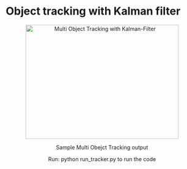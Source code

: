 # Object tracking with Kalman filter

<p align="center">
  <img src="Multi-Object-Tracking.gif" alt="Multi Object Tracking with Kalman-Filter" height="300" width="400" />
  <p align="center">Sample Multi Obejct Tracking output</p>
  <p align="center">Run: python run_tracker.py to run the code</p>
</p>

